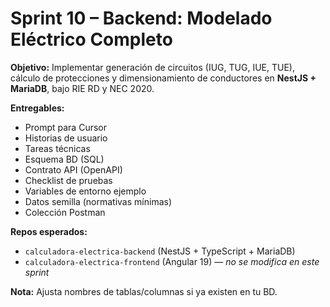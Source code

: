 # Sprint 10 – Backend: Modelado Eléctrico Completo

**Objetivo:** Implementar generación de circuitos (IUG, TUG, IUE, TUE), cálculo de protecciones y dimensionamiento de conductores en **NestJS + MariaDB**, bajo RIE RD y NEC 2020.

**Entregables:**
- Prompt para Cursor
- Historias de usuario
- Tareas técnicas
- Esquema BD (SQL)
- Contrato API (OpenAPI)
- Checklist de pruebas
- Variables de entorno ejemplo
- Datos semilla (normativas mínimas)
- Colección Postman

**Repos esperados:**
- `calculadora-electrica-backend` (NestJS + TypeScript + MariaDB)
- `calculadora-electrica-frontend` (Angular 19) — *no se modifica en este sprint*

**Nota:** Ajusta nombres de tablas/columnas si ya existen en tu BD.
